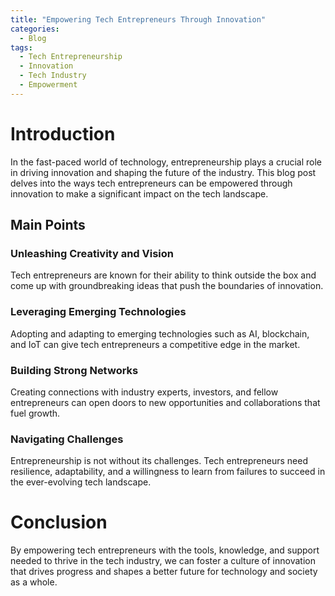 ```yaml
---
title: "Empowering Tech Entrepreneurs Through Innovation"
categories:
  - Blog
tags:
  - Tech Entrepreneurship
  - Innovation
  - Tech Industry
  - Empowerment
---
```


# Introduction
In the fast-paced world of technology, entrepreneurship plays a crucial role in driving innovation and shaping the future of the industry. This blog post delves into the ways tech entrepreneurs can be empowered through innovation to make a significant impact on the tech landscape.

## Main Points
### Unleashing Creativity and Vision
Tech entrepreneurs are known for their ability to think outside the box and come up with groundbreaking ideas that push the boundaries of innovation.

### Leveraging Emerging Technologies
Adopting and adapting to emerging technologies such as AI, blockchain, and IoT can give tech entrepreneurs a competitive edge in the market.

### Building Strong Networks
Creating connections with industry experts, investors, and fellow entrepreneurs can open doors to new opportunities and collaborations that fuel growth.

### Navigating Challenges
Entrepreneurship is not without its challenges. Tech entrepreneurs need resilience, adaptability, and a willingness to learn from failures to succeed in the ever-evolving tech landscape.

# Conclusion
By empowering tech entrepreneurs with the tools, knowledge, and support needed to thrive in the tech industry, we can foster a culture of innovation that drives progress and shapes a better future for technology and society as a whole.
